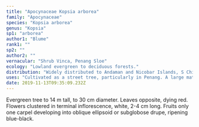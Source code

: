 ```yaml
---
title: "Apocynaceae Kopsia arborea"
family: "Apocynaceae"
species: "Kopsia arborea"
genus: "Kopsia"
sp1: "arborea"
author1: "Blume"
rank1: ""
sp2: ""
author2: ""
vernacular: "Shrub Vinca, Penang Sloe"
ecology: "Lowland evergreen to deciduous forests."
distribution: "Widely distributed to Andaman and Nicobar Islands, S China, SE Asia and Australia (Queensland)."
uses: "Cultivated as a street tree, particularly in Penang. A large mature is growing in Penang Botanic Gardens, the source of the street trees found in Penang. Otherwise very rare and considered Critically Endangered in Malaysia."
date: 2019-11-13T09:35:09.232Z
---
```

Evergreen tree to 14 m tall, to 30 cm diameter. Leaves opposite, dying red. Flowers clustered in terminal inflorescence, white, 2-4 cm long. Fruits only one carpel developing into oblique ellipsoid or subglobose drupe, ripening blue-black.